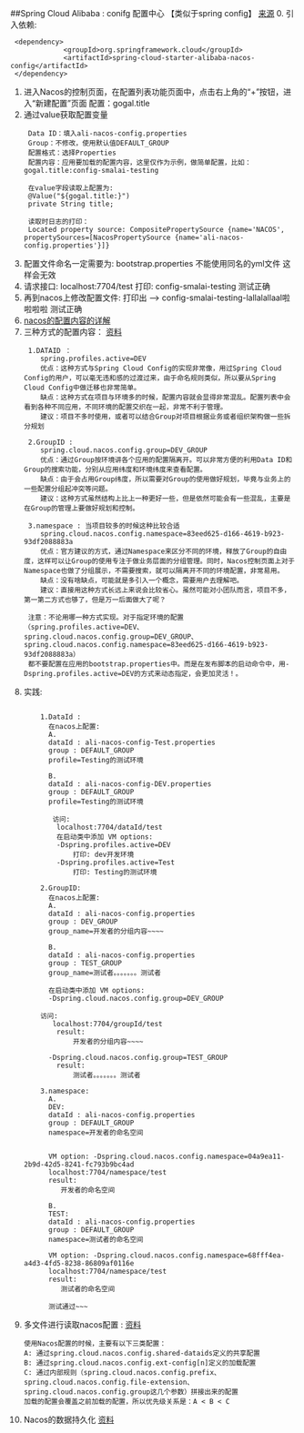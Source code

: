 ##Spring Cloud Alibaba : conifg 配置中心 【类似于spring config】 [来源](http://blog.didispace.com/spring-cloud-alibaba-3/)
0. 引入依赖:
   ```text
    <dependency>
                <groupId>org.springframework.cloud</groupId>
                <artifactId>spring-cloud-starter-alibaba-nacos-config</artifactId>
    </dependency>
   ```
1. 进入Nacos的控制页面，在配置列表功能页面中，点击右上角的“+”按钮，进入“新建配置”页面 配置：gogal.title
2. 通过value获取配置变量
   ```text
    Data ID：填入ali-nacos-config.properties
    Group：不修改，使用默认值DEFAULT_GROUP
    配置格式：选择Properties
    配置内容：应用要加载的配置内容，这里仅作为示例，做简单配置，比如：gogal.title:config-smalai-testing
 
    在value字段读取上配置为: 
    @Value("${gogal.title:}")
    private String title;
 
    读取时日志的打印：
    Located property source: CompositePropertySource {name='NACOS', propertySources=[NacosPropertySource {name='ali-nacos-config.properties'}]}
   ```
3. 配置文件命名一定需要为: bootstrap.properties   不能使用同名的yml文件 这样会无效
4. 请求接口: localhost:7704/test  打印: config-smalai-testing  测试正确
5. 再到nacos上修改配置文件: 打印出 --> config-smalai-testing-lallalallaal啦啦啦啦  测试正确
6. [nacos的配置内容的详解](http://blog.didispace.com/spring-cloud-alibaba-nacos-config-1/)
7. 三种方式的配置内容： [资料](http://blog.didispace.com/spring-cloud-alibaba-nacos-config-2/)
   ```text
    1.DATAID ：
       spring.profiles.active=DEV
       优点：这种方式与Spring Cloud Config的实现非常像，用过Spring Cloud Config的用户，可以毫无违和感的过渡过来，由于命名规则类似，所以要从Spring Cloud Config中做迁移也非常简单。
       缺点：这种方式在项目与环境多的时候，配置内容就会显得非常混乱。配置列表中会看到各种不同应用，不同环境的配置交织在一起，非常不利于管理。
       建议：项目不多时使用，或者可以结合Group对项目根据业务或者组织架构做一些拆分规划
    
    2.GroupID :
       spring.cloud.nacos.config.group=DEV_GROUP
       优点：通过Group按环境讲各个应用的配置隔离开。可以非常方便的利用Data ID和Group的搜索功能，分别从应用纬度和环境纬度来查看配置。
       缺点：由于会占用Group纬度，所以需要对Group的使用做好规划，毕竟与业务上的一些配置分组起冲突等问题。
       建议：这种方式虽然结构上比上一种更好一些，但是依然可能会有一些混乱，主要是在Group的管理上要做好规划和控制。
    
    3.namespace : 当项目较多的时候这种比较合适
       spring.cloud.nacos.config.namespace=83eed625-d166-4619-b923-93df2088883a
       优点：官方建议的方式，通过Namespace来区分不同的环境，释放了Group的自由度，这样可以让Group的使用专注于做业务层面的分组管理。同时，Nacos控制页面上对于Namespace也做了分组展示，不需要搜索，就可以隔离开不同的环境配置，非常易用。
       缺点：没有啥缺点，可能就是多引入一个概念，需要用户去理解吧。
       建议：直接用这种方式长远上来说会比较省心。虽然可能对小团队而言，项目不多，第一第二方式也够了，但是万一后面做大了呢？
    
    注意：不论用哪一种方式实现。对于指定环境的配置（spring.profiles.active=DEV、spring.cloud.nacos.config.group=DEV_GROUP、spring.cloud.nacos.config.namespace=83eed625-d166-4619-b923-93df2088883a）
    都不要配置在应用的bootstrap.properties中。而是在发布脚本的启动命令中，用-Dspring.profiles.active=DEV的方式来动态指定，会更加灵活！。
   ```
 8. 实践:
    ```text
        
        1.DataId : 
          在nacos上配置: 
          A.
          dataId : ali-nacos-config-Test.properties 
          group : DEFAULT_GROUP
          profile=Testing的测试环境          
          
          B.
          dataId : ali-nacos-config-DEV.properties 
          group : DEFAULT_GROUP
          profile=Testing的测试环境
      
           访问:
            localhost:7704/dataId/test
            在启动类中添加 VM options:
            -Dspring.profiles.active=DEV  
                打印: dev开发环境
            -Dspring.profiles.active=Test
                打印: Testing的测试环境
        
        2.GroupID:
          在nacos上配置: 
          A.
          dataId : ali-nacos-config.properties 
          group : DEV_GROUP
          group_name=开发者的分组内容~~~~
          
          B.
          dataId : ali-nacos-config.properties 
          group : TEST_GROUP
          group_name=测试者。。。。。。。测试者
      
          在启动类中添加 VM options:
          -Dspring.cloud.nacos.config.group=DEV_GROUP  
           
        访问:
           localhost:7704/groupId/test
            result:
                开发者的分组内容~~~~
            
          -Dspring.cloud.nacos.config.group=TEST_GROUP   
            result:
                测试者。。。。。。。测试者
          
        3.namespace:
          A.
          DEV:
          dataId : ali-nacos-config.properties 
          group : DEFAULT_GROUP
          namespace=开发者的命名空间 
         
        
          VM option: -Dspring.cloud.nacos.config.namespace=04a9ea11-2b9d-42d5-8241-fc793b9bc4ad
          localhost:7704/namespace/test
          result:
             开发者的命名空间    
        
          B.
          TEST:
          dataId : ali-nacos-config.properties 
          group : DEFAULT_GROUP
          namespace=测试者的命名空间
      
          VM option: -Dspring.cloud.nacos.config.namespace=68fff4ea-a4d3-4fd5-8238-86809af0116e              
          localhost:7704/namespace/test
          result:
             测试者的命名空间       
         
          测试通过~~~
    ```  
9. 多文件进行读取nacos配置 : [资料](http://blog.didispace.com/spring-cloud-alibaba-nacos-config-3/)
    ```text
    使用Nacos配置的时候，主要有以下三类配置：
    A: 通过spring.cloud.nacos.config.shared-dataids定义的共享配置
    B: 通过spring.cloud.nacos.config.ext-config[n]定义的加载配置
    C: 通过内部规则（spring.cloud.nacos.config.prefix、spring.cloud.nacos.config.file-extension、spring.cloud.nacos.config.group这几个参数）拼接出来的配置
    加载的配置会覆盖之前加载的配置，所以优先级关系是：A < B < C
    ```
10. Nacos的数据持久化 [资料](http://blog.didispace.com/spring-cloud-alibaba-4/)    
